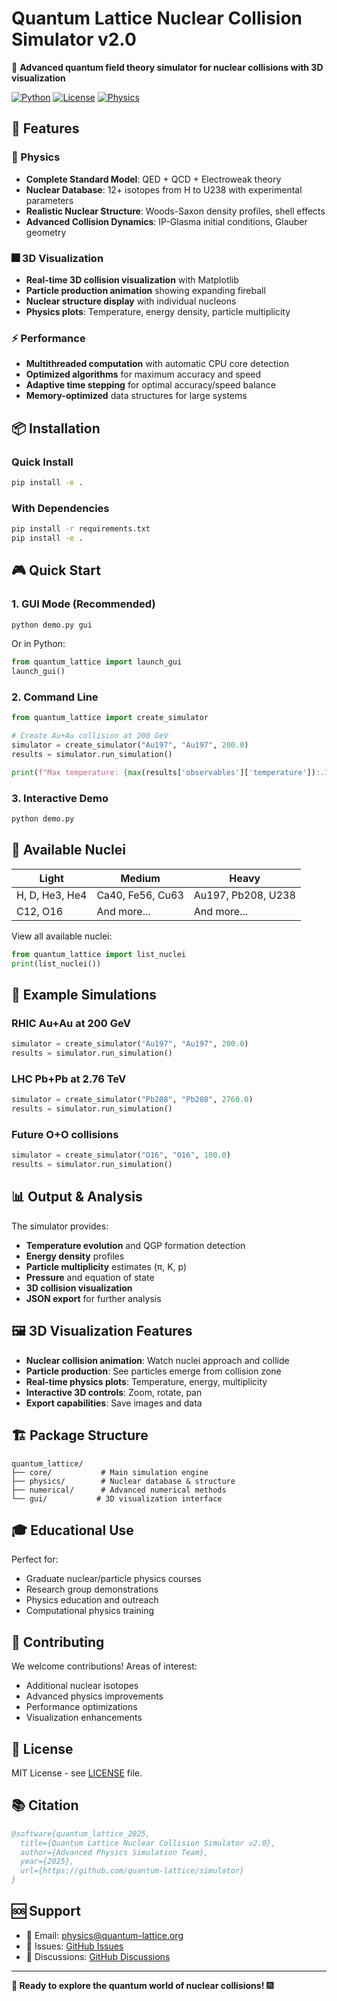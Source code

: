 # Quantum Lattice Nuclear Collision Simulator v2.0

🔬 **Advanced quantum field theory simulator for nuclear collisions with 3D visualization**

[![Python](https://img.shields.io/badge/python-3.8%2B-blue.svg)](https://python.org)
[![License](https://img.shields.io/badge/license-MIT-green.svg)](LICENSE)
[![Physics](https://img.shields.io/badge/physics-quantum%20field%20theory-red.svg)]()

## 🚀 Features

### 🎯 Physics
- **Complete Standard Model**: QED + QCD + Electroweak theory
- **Nuclear Database**: 12+ isotopes from H to U238 with experimental parameters
- **Realistic Nuclear Structure**: Woods-Saxon density profiles, shell effects
- **Advanced Collision Dynamics**: IP-Glasma initial conditions, Glauber geometry

### 🎆 3D Visualization
- **Real-time 3D collision visualization** with Matplotlib
- **Particle production animation** showing expanding fireball
- **Nuclear structure display** with individual nucleons
- **Physics plots**: Temperature, energy density, particle multiplicity

### ⚡ Performance
- **Multithreaded computation** with automatic CPU core detection  
- **Optimized algorithms** for maximum accuracy and speed
- **Adaptive time stepping** for optimal accuracy/speed balance
- **Memory-optimized** data structures for large systems

## 📦 Installation

### Quick Install
```bash
pip install -e .
```

### With Dependencies
```bash
pip install -r requirements.txt
pip install -e .
```

## 🎮 Quick Start

### 1. GUI Mode (Recommended)
```bash
python demo.py gui
```
Or in Python:
```python
from quantum_lattice import launch_gui
launch_gui()
```

### 2. Command Line
```python
from quantum_lattice import create_simulator

# Create Au+Au collision at 200 GeV
simulator = create_simulator("Au197", "Au197", 200.0)
results = simulator.run_simulation()

print(f"Max temperature: {max(results['observables']['temperature']):.1f} MeV")
```

### 3. Interactive Demo
```bash
python demo.py
```

## 🔬 Available Nuclei

| **Light** | **Medium** | **Heavy** |
|-----------|------------|-----------|
| H, D, He3, He4 | Ca40, Fe56, Cu63 | Au197, Pb208, U238 |
| C12, O16 | And more... | And more... |

View all available nuclei:
```python
from quantum_lattice import list_nuclei
print(list_nuclei())
```

## 🎯 Example Simulations

### RHIC Au+Au at 200 GeV
```python
simulator = create_simulator("Au197", "Au197", 200.0)
results = simulator.run_simulation()
```

### LHC Pb+Pb at 2.76 TeV  
```python
simulator = create_simulator("Pb208", "Pb208", 2760.0)
results = simulator.run_simulation()
```

### Future O+O collisions
```python
simulator = create_simulator("O16", "O16", 100.0)
results = simulator.run_simulation()
```

## 📊 Output & Analysis

The simulator provides:
- **Temperature evolution** and QGP formation detection
- **Energy density** profiles
- **Particle multiplicity** estimates (π, K, p)
- **Pressure** and equation of state
- **3D collision visualization**
- **JSON export** for further analysis

## 🖼️ 3D Visualization Features

- **Nuclear collision animation**: Watch nuclei approach and collide
- **Particle production**: See particles emerge from collision zone  
- **Real-time physics plots**: Temperature, energy, multiplicity
- **Interactive 3D controls**: Zoom, rotate, pan
- **Export capabilities**: Save images and data

## 🏗️ Package Structure

```
quantum_lattice/
├── core/           # Main simulation engine
├── physics/        # Nuclear database & structure  
├── numerical/      # Advanced numerical methods
└── gui/           # 3D visualization interface
```

## 🎓 Educational Use

Perfect for:
- Graduate nuclear/particle physics courses
- Research group demonstrations  
- Physics education and outreach
- Computational physics training

## 🤝 Contributing

We welcome contributions! Areas of interest:
- Additional nuclear isotopes
- Advanced physics improvements
- Performance optimizations
- Visualization enhancements

## 📄 License

MIT License - see [LICENSE](LICENSE) file.

## 📚 Citation

```bibtex
@software{quantum_lattice_2025,
  title={Quantum Lattice Nuclear Collision Simulator v2.0},
  author={Advanced Physics Simulation Team},
  year={2025},
  url={https://github.com/quantum-lattice/simulator}
}
```

## 🆘 Support

- 📧 Email: physics@quantum-lattice.org
- 🐛 Issues: [GitHub Issues](https://github.com/quantum-lattice/simulator/issues)  
- 💬 Discussions: [GitHub Discussions](https://github.com/quantum-lattice/simulator/discussions)

---

**🚀 Ready to explore the quantum world of nuclear collisions!** 🎆